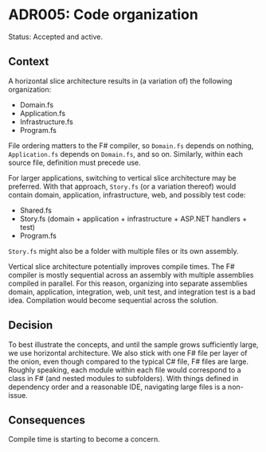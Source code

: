 # ADR005: Code organization

Status: Accepted and active.

## Context

A horizontal slice architecture results in (a variation of) the following
organization:

- Domain.fs
- Application.fs
- Infrastructure.fs
- Program.fs

File ordering matters to the F# compiler, so `Domain.fs` depends on nothing,
`Application.fs` depends on `Domain.fs`, and so on. Similarly, within each
source file, definition must precede use.

For larger applications, switching to vertical slice architecture may be
preferred. With that approach, `Story.fs` (or a variation thereof) would contain
domain, application, infrastructure, web, and possibly test code:

- Shared.fs
- Story.fs (domain + application + infrastructure + ASP.NET handlers + test)
- Program.fs

`Story.fs` might also be a folder with multiple files or its own assembly.

Vertical slice architecture potentially improves compile times. The F# compiler
is mostly sequential across an assembly with multiple assemblies compiled in
parallel. For this reason, organizing into separate assemblies domain,
application, integration, web, unit test, and integration test is a bad idea.
Compilation would become sequential across the solution.

## Decision

To best illustrate the concepts, and until the sample grows sufficiently large,
we use horizontal architecture. We also stick with one F# file per layer of the
onion, even though compared to the typical C# file, F# files are large. Roughly
speaking, each module within each file would correspond to a class in F# (and
nested modules to subfolders). With things defined in dependency order and a
reasonable IDE, navigating large files is a non-issue.

## Consequences

Compile time is starting to become a concern.
